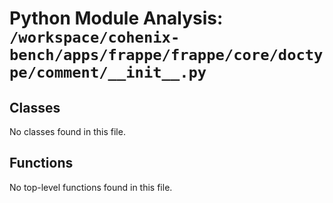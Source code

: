 # Python Module Analysis: `/workspace/cohenix-bench/apps/frappe/frappe/core/doctype/comment/__init__.py`

## Classes

No classes found in this file.


## Functions

No top-level functions found in this file.
